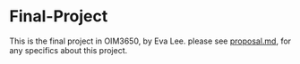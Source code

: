 # Final-Project
This is the final project in OIM3650, by Eva Lee. please see [proposal.md](proposal.md), for any specifics about this project.
